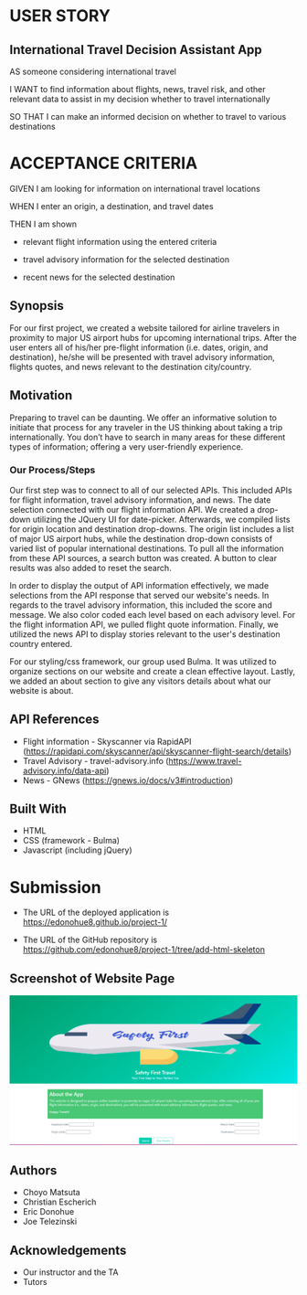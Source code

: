 # USER STORY

## International Travel Decision Assistant App

AS someone considering international travel

I WANT to find information about flights, news, travel risk, and other relevant data to assist in my decision whether to travel internationally

SO THAT I can make an informed decision on whether to travel to various destinations

# ACCEPTANCE CRITERIA

GIVEN I am looking for information on international travel locations

WHEN I enter an origin, a destination, and travel dates

THEN I am shown 

* relevant flight information using the entered criteria

* travel advisory information for the selected destination

*  recent news for the selected destination

## Synopsis

For our first project, we created a website tailored for airline travelers in proximity to major US airport hubs for upcoming international trips.  After the user enters all of his/her pre-flight information (i.e. dates, origin, and destination), he/she will be presented with travel advisory information, flights quotes, and news relevant to the destination city/country.

## Motivation

Preparing to travel can be daunting.  We offer an informative solution to initiate that process for any traveler in the US thinking about taking a trip internationally.  You don’t have to search in many areas for these different types of information; offering a very user-friendly experience.

### Our Process/Steps

Our first step was to connect to all of our selected APIs.  This included APIs for flight information, travel advisory information, and news.  The date selection connected with our flight information API.  We created a drop-down utilizing the JQuery UI for date-picker.  Afterwards, we compiled lists for origin location and destination drop-downs.  The origin list includes a list of major US airport hubs, while the destination drop-down consists of varied list of popular international destinations.  To pull all the information from these API sources, a search button was created.  A  button to clear results was also added to reset the search.

In order to display the output of API information effectively, we made selections from the API response that served our website's needs.  In regards to the travel advisory information, this included the score and message.  We also color coded each level based on each advisory level.  For the flight information API, we pulled flight quote information.  Finally, we utilized the news API to display stories relevant to the user's destination country entered. 

For our styling/css framework, our group used Bulma.  It was utilized to organize sections on our website and create a clean effective layout.  Lastly, we added an about section to give any visitors details about what our website is about.

## API References

* Flight information - Skyscanner via RapidAPI (https://rapidapi.com/skyscanner/api/skyscanner-flight-search/details)
* Travel Advisory - travel-advisory.info (https://www.travel-advisory.info/data-api)
* News - GNews (https://gnews.io/docs/v3#introduction)

## Built With

* HTML
* CSS (framework - Bulma)
* Javascript (including jQuery)

# Submission

* The URL of the deployed application is https://edonohue8.github.io/project-1/

* The URL of the GitHub repository is https://github.com/edonohue8/project-1/tree/add-html-skeleton

## Screenshot of Website Page

<img src="index.gif" width="600">

## Authors

* Choyo Matsuta
* Christian Escherich
* Eric Donohue
* Joe Telezinski

## Acknowledgements

* Our instructor and the TA
* Tutors
